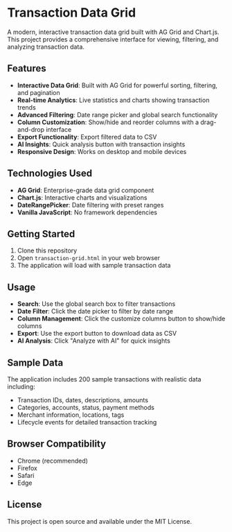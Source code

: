 # Transaction Data Grid

A modern, interactive transaction data grid built with AG Grid and Chart.js. This project provides a comprehensive interface for viewing, filtering, and analyzing transaction data.

## Features

- **Interactive Data Grid**: Built with AG Grid for powerful sorting, filtering, and pagination
- **Real-time Analytics**: Live statistics and charts showing transaction trends
- **Advanced Filtering**: Date range picker and global search functionality
- **Column Customization**: Show/hide and reorder columns with a drag-and-drop interface
- **Export Functionality**: Export filtered data to CSV
- **AI Insights**: Quick analysis button with transaction insights
- **Responsive Design**: Works on desktop and mobile devices

## Technologies Used

- **AG Grid**: Enterprise-grade data grid component
- **Chart.js**: Interactive charts and visualizations
- **DateRangePicker**: Date filtering with preset ranges
- **Vanilla JavaScript**: No framework dependencies

## Getting Started

1. Clone this repository
2. Open `transaction-grid.html` in your web browser
3. The application will load with sample transaction data

## Usage

- **Search**: Use the global search box to filter transactions
- **Date Filter**: Click the date picker to filter by date range
- **Column Management**: Click the customize columns button to show/hide columns
- **Export**: Use the export button to download data as CSV
- **AI Analysis**: Click "Analyze with AI" for quick insights

## Sample Data

The application includes 200 sample transactions with realistic data including:
- Transaction IDs, dates, descriptions, amounts
- Categories, accounts, status, payment methods
- Merchant information, locations, tags
- Lifecycle events for detailed transaction tracking

## Browser Compatibility

- Chrome (recommended)
- Firefox
- Safari
- Edge

## License

This project is open source and available under the MIT License. 